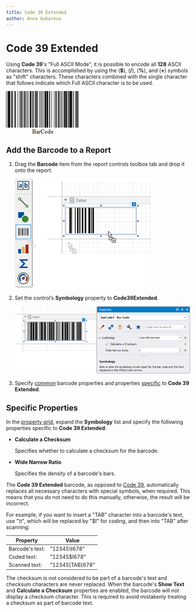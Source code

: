 ```yaml
---
title: Code 39 Extended
author: Anna Gubareva
---
```

# Code 39 Extended

Using **Code 39**'s "Full ASCII Mode", it is possible to encode all **128** ASCII characters. This is accomplished by using the (**$**), (**/**), (**%**), and (**&#0043;**) symbols as "shift" characters. These characters combined with the single character that follows indicate which Full ASCII character is to be used.

![](../../../../../images/eurd-win-bar-code-code-39-extended.png)

## Add the Barcode to a Report

1. Drag the **Barcode** item from the report controls toolbox tab and drop it onto the report. 

    ![](../../../../../images/drag-and-drop-barcode.png)

2. Set the control’s **Symbology** property to **Code39Extended**. 

    ![](../../../../../images/code-39-extended-in-designer.png)

3. Specify [common](add-bar-codes-to-a-report.md) barcode properties and properties [specific](#specific-properties) to **Code 39 Extended**.

## Specific Properties

In the [property grid](../../report-designer-tools/ui-panels/property-grid-tabbed-view.md), expand the **Symbology** list and specify the following properties specific to **Code 39 Extended**:

* **Calculate a Checksum**

    Specifies whether to calculate a checksum for the barcode.

* **Wide Narrow Ratio**

    Specifies the density of a barcode's bars.

The **Code 39 Extended** barcode, as opposed to [Code 39](code-39-usd-3.md), automatically replaces all necessary characters with special symbols, when required. This means that you do not need to do this manually, otherwise, the result will be incorrect.

For example, if you want to insert a "TAB" character into a barcode's text, use "\t", which will be replaced by "$I" for coding, and then into "TAB" after scanning:

| Property | Value |
|---|---|
| Barcode's text: | "12345\t678" |
| Coded text: | "12345$I678" |
| Scanned text: | "12345[TAB]678" |

The checksum is not considered to be part of a barcode's text and checksum characters are never replaced. When the barcode's **Show Text** and **Calculate a Checksum** properties are enabled, the barcode will not display a checksum character. This is required to avoid mistakenly treating a checksum as part of barcode text.